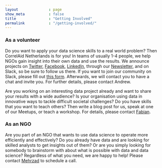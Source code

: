 ```yaml
---
layout              : page
show_meta           : false
title               : "Getting Involved"
permalink           : "/getting-involved/"
---
```


### As a volunteer
Do you want to apply your data science skills to a real world problem? Then CorrelAid Netherlands is for you! In teams of usually 1-4 people, we help NGOs gain insight into their own data and use the results. We announce projects on [Twitter](https://twitter.com/CorrelAidxNL), [Facebook](https://www.facebook.com/CorrelAidXNetherlands), [LinkedIn](https://www.linkedin.com/company/correlaid-x-netherlands/), through our [Newsletter](https://correlaid.us12.list-manage.com/subscribe?u=b294bf2834adf5d89bdd2dd5a&id=915f3f3eff), and on Slack, so be sure to follow us there. If you want to join our community on Slack, please fill out [this form](https://forms.gle/Y8E3jsW2FBmCfq9h7). Afterwards, we will contact you to have a chat and invite you. For further details, please contact Andrew.

Are you working on an interesting data project already and want to share your results with a wide audience? Is your organisation using data in innovative ways to tackle difficult societal challenges? Do you have skills that you want to teach others? Then write a blog post for us, speak at one of our Meetups, or teach a workshop. For details, please contact <a href="mailto:fabian@correlaid.nl">Fabian</a>.

### As an NGO
Are you part of an NGO that wants to use data science to operate more efficiently and effectively? Do you already have data and are looking for skilled analysts to get insights out of them? Or are you simply looking for somebody to brainstorm with about what is possible with data and data science? Regardless of what you need, we are happy to help! Please contact <a href="mailto:mehrzad@correlaid.nl">Mehrzad</a> to schedule a call.
